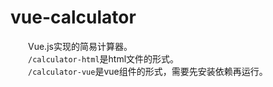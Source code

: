 # vue-calculator
&emsp;&emsp;Vue.js实现的简易计算器。   
&emsp;&emsp;`/calculator-html`是html文件的形式。   
&emsp;&emsp;`/calculator-vue`是vue组件的形式，需要先安装依赖再运行。
